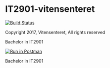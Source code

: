 # IT2901-vitensenteret
[![Build Status](http://95.85.63.98:8080/job/vitensenteret/badge/icon)](http://95.85.63.98:8080/job/vitensenteret/)

Copyright 2017, Vitensenteret, All rights reserved

Bachelor in IT2901

[![Run in Postman](https://run.pstmn.io/button.svg)](https://app.getpostman.com/run-collection/a50ede5e95f77898d994)


Bachelor in IT2901

